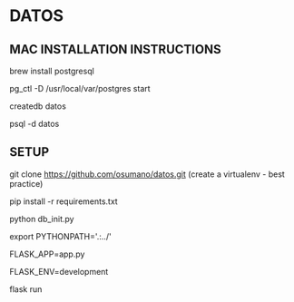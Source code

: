 # DATOS


## MAC INSTALLATION INSTRUCTIONS

brew install postgresql  

pg_ctl -D /usr/local/var/postgres start

createdb datos

psql -d datos


##  SETUP
git clone https://github.com/osumano/datos.git
(create a virtualenv - best practice)

pip install -r requirements.txt

python db_init.py

export PYTHONPATH='.:../'

FLASK_APP=app.py

FLASK_ENV=development

flask run
